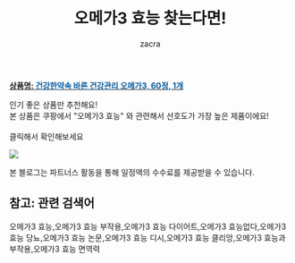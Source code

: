 ﻿---
layout: post
title:  "오메가3 효능 찾는다면!"
author: zacra
categories: [ 아이템 ]
tags: [오메가3 효능,오메가3 효능 부작용,오메가3 효능 다이어트,오메가3 효능없다,오메가3 효능 당뇨,오메가3 효능 논문,오메가3 효능 디시,오메가3 효능 클리앙,오메가3 효능과 부작용,오메가3 효능 면역력]
image: https://static.coupangcdn.com/image/retail/images/2020/08/14/14/9/15791640-15ea-4fac-b5c7-5af86d885672.jpg 
description: "쿠팡에서 오메가3 효능 관련 상품으로 가장 고객 선호도가 높은 제품 중 하나입니다."
rating: 4.5
---

<a href="https://link.coupang.com/re/AFFSDP?lptag=AF8407795&pageKey=1960121020&itemId=3331362641&vendorItemId=71318198086&traceid=V0-153-ecacc37c12a1838e"><b>상품명: <font color='#01579B'>건강한약속 바른 건강관리 오메가3, 60정, 1개</font></b></a>

인기 좋은 상품만 추천해요!<br/>
본 상품은 쿠팡에서 "오메가3 효능" 와 관련해서 선호도가 가장 높은 제품이에요!<br/><br/>
클릭해서 확인해보세요


<a href="https://link.coupang.com/re/AFFSDP?lptag=AF8407795&pageKey=1960121020&itemId=3331362641&vendorItemId=71318198086&traceid=V0-153-ecacc37c12a1838e"><img src="https://thumbnail6.coupangcdn.com/thumbnails/remote/q89/image/retail/images/2020/08/14/14/7/9f28d2e7-deed-4959-b98f-308dee98d093.jpg"></a> 

본 블로그는 파트너스 활동을 통해 일정액의 수수료를 제공받을 수 있습니다.

## 참고: 관련 검색어    
오메가3 효능,오메가3 효능 부작용,오메가3 효능 다이어트,오메가3 효능없다,오메가3 효능 당뇨,오메가3 효능 논문,오메가3 효능 디시,오메가3 효능 클리앙,오메가3 효능과 부작용,오메가3 효능 면역력